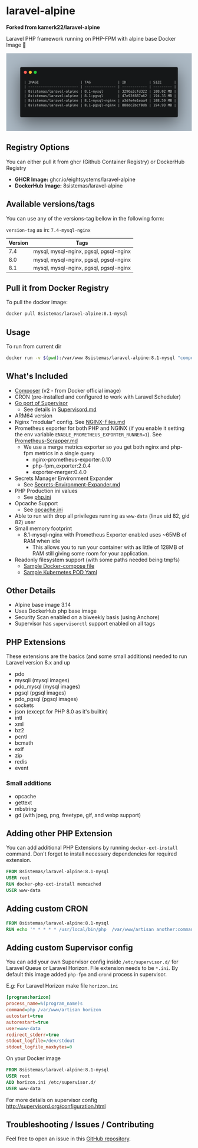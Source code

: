 # laravel-alpine

**Forked from kamerk22/laravel-alpine**

Laravel PHP framework running on PHP-FPM with alpine base Docker Image 🐳

![SIZE](https://github.com/EightSystems/laravel-alpine/blob/master/image-list-screenshot.png?raw=true)

## Registry Options

You can either pull it from ghcr (Github Container Registry) or DockerHub Registry

- **GHCR Image:** ghcr.io/eightsystems/laravel-alpine
- **DockerHub Image:** 8sistemas/laravel-alpine

## Available versions/tags

You can use any of the versions-tag bellow in the following form:

`version-tag` as in: `7.4-mysql-nginx`

| Version | Tags                                   |
| ------- | -------------------------------------- |
| 7.4     | mysql, mysql-nginx, pgsql, pgsql-nginx |
| 8.0     | mysql, mysql-nginx, pgsql, pgsql-nginx |
| 8.1     | mysql, mysql-nginx, pgsql, pgsql-nginx |

## Pull it from Docker Registry

To pull the docker image:

```bash
docker pull 8sistemas/laravel-alpine:8.1-mysql
```

## Usage

To run from current dir

```bash
docker run -v $(pwd):/var/www 8sistemas/laravel-alpine:8.1-mysql "composer install --prefer-dist"
```

## What's Included

- [Composer](https://getcomposer.org/) (v2 - from Docker official image)
- CRON (pre-installed and configured to work with Laravel Scheduler)
- [Go port of Supervisor](https://github.com/ochinchina/supervisord)
  - See details in [Supervisord.md](https://github.com/EightSystems/laravel-alpine/blob/master/docs/Supervisord.md)
- ARM64 version
- Nginx "modular" config. See [NGINX-Files.md](https://github.com/EightSystems/laravel-alpine/blob/master/docs/NGINX-Files.md)
- Prometheus exporter for both PHP and NGINX (if you enable it setting the env variable `ENABLE_PROMETHEUS_EXPORTER_RUNNER=1`). See [Prometheus-Scrapper.md](https://github.com/EightSystems/laravel-alpine/blob/master/docs/Prometheus-Scrapper.md)
  - We use a merge metrics exporter so you get both nginx and php-fpm metrics in a single query
    - nginx-prometheus-exporter:0.10
    - php-fpm_exporter:2.0.4
    - exporter-merger:0.4.0
- Secrets Manager Environment Expander
  - See [Secrets-Environment-Expander.md](https://github.com/EightSystems/laravel-alpine/blob/master/docs/Secrets-Environment-Expander.md)
- PHP Production ini values
  - See [php.ini](https://github.com/EightSystems/laravel-alpine/blob/master/base/core/php.ini)
- Opcache Support
  - See [opcache.ini](https://github.com/EightSystems/laravel-alpine/blob/master/base/core/opcache.ini)
- Able to run with drop all privileges running as `www-data` (linux uid 82, gid 82) user
- Small memory footprint
  - 8.1-mysql-nginx with Prometheus Exporter enabled uses ~65MB of RAM when idle
    - This allows you to run your container with as little of 128MB of RAM still giving some room for your application.
- Readonly filesystem support (with some paths needed being tmpfs)
  - [Sample Docker-compose file](https://github.com/EightSystems/laravel-alpine/blob/master/8.1/docker-compose.yaml)
  - [Sample Kubernetes POD Yaml](https://github.com/EightSystems/laravel-alpine/blob/master/8.1/kube-pod.yaml)

## Other Details

- Alpine base image 3.14
- Uses DockerHub php base image
- Security Scan enabled on a biweekly basis (using Anchore)
- Supervisor has `supervisorctl` support enabled on all tags

## PHP Extensions

These extensions are the basics (and some small additions) needed to run Laravel version 8.x and up

- pdo
- mysqli (mysql images)
- pdo_mysql (mysql images)
- pgsql (pgsql images)
- pdo_pgsql (pgsql images)
- sockets
- json (except for PHP 8.0 as it's builtin)
- intl
- xml
- bz2
- pcntl
- bcmath
- exif
- zip
- redis
- event

### Small additions

- opcache
- gettext
- mbstring
- gd (with jpeg, png, freetype, gif, and webp support)

## Adding other PHP Extension

You can add additional PHP Extensions by running `docker-ext-install` command. Don't forget to install necessary dependencies for required extension.

```Dockerfile
FROM 8sistemas/laravel-alpine:8.1-mysql
USER root
RUN docker-php-ext-install memcached
USER www-data
```

## Adding custom CRON

```Dockerfile
FROM 8sistemas/laravel-alpine:8.1-mysql
RUN echo '* * * * * /usr/local/bin/php  /var/www/artisan another:command >> /dev/null 2>&1' >> /etc/crontabs/www-data
```

## Adding custom Supervisor config

You can add your own Supervisor config inside `/etc/supervisor.d/` for Laravel Queue or Laravel Horizon. File extension needs to be `*.ini`. By default this image added `php-fpm` and `crond` process in supervisor.

E.g: For Laravel Horizon make file `horizon.ini`

```ini
[program:horizon]
process_name=%(program_name)s
command=php /var/www/artisan horizon
autostart=true
autorestart=true
user=www-data
redirect_stderr=true
stdout_logfile=/dev/stdout
stdout_logfile_maxbytes=0
```

On your Docker image

```Dockerfile
FROM 8sistemas/laravel-alpine:8.1-mysql
USER root
ADD horizon.ini /etc/supervisor.d/
USER www-data
```

For more details on supervisor config http://supervisord.org/configuration.html

## Troubleshooting / Issues / Contributing

Feel free to open an issue in this [GitHub repository](https://github.com/eightsystems/laravel-alpine).
